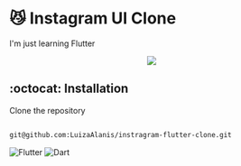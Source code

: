 # :smirk_cat: Instagram UI Clone

I'm just learning Flutter

<p align="center">
  <kbd>
    <img src="https://github.com/LuizaAlanis/instragram-flutter-clone/blob/master/lib/assets/images/cover.png" />
  </kbd>
</p>

## :octocat: Installation

Clone the repository

```bash

git@github.com:LuizaAlanis/instragram-flutter-clone.git

```

![Flutter](https://img.shields.io/badge/Flutter-%2302569B.svg?style=for-the-badge&logo=Flutter&logoColor=white)
![Dart](https://img.shields.io/badge/dart-%230175C2.svg?style=for-the-badge&logo=dart&logoColor=white)
